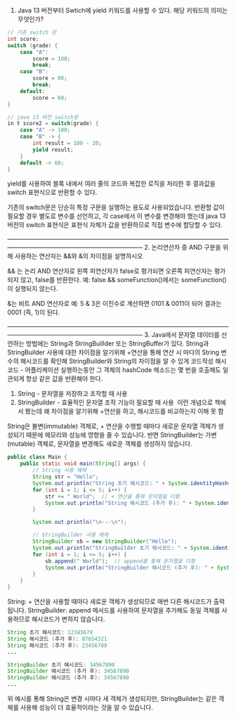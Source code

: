 1. Java 13 버전부터 Swtich에 yield 키워드를 사용할 수 있다. 해당 키워드의 의미는 무엇인가?
```java
// 기존 switch 문
int score;
switch (grade) {
    case "A":
        score = 100;
        break;
    case "B":
        score = 80;
        break;
    default:
        score = 60;
}

```

```java
// java 13 버전 switch문
in t score2 = switch(grade) {
	case "A" -> 100;
	case "B" -> {
		int result = 100 - 20; 
		yield result;
	}
	default -> 60;
}
```
yield를 사용하여 블록 내에서 여러 줄의 코드와 복잡한 로직을 처리한 후 결과값을 switch 표현식으로 반환할 수 있다.

기존의 switch문은 단순히 특정 구문을 실행하는 용도로 사용되었습니다. 반환할 값이 필요할 경우 별도로 변수를 선언하고, 
각 case에서 이 변수를 변경해야 했는데 java 13 버전의 switch 표현식은 표현식 자체가 값을 반환하므로 직접 변수에 할당할 수 있다.

——————————————————————————————————————————————————————————
2. 논리연산자 중 AND 구분을 위해 사용하는 연산자는 &&와 &의 차이점을 설명하시오

&& 는 논리 AND 연산자로 
왼쪽 피연산자가 false로 평가되면 오른쪽 피연산자는 평가되지 않고, false를 반환한다.
예: false && someFunction()에서는 someFunction()이 실행되지 않는다.

&는 비트 AND 연산자로
예: 5 & 3은 이진수로 계산하면 0101 & 0011이 되어 결과는 0001 (즉, 1)이 된다.

——————————————————————————————————————————————————————————
3. Java에서 문자열 데이터를 선언하는 방법에는 String과 StringBuillder 또는 StringBuffer가 있다. 
String과 StringBuilder 사용에 대한 차이점을 알기위해 +연산을 통해 연산 시 마다의 String 변수의 해시코드를 확인해 StringBuilder와 String의 차이점을 알 수 있게 코드작성 해시코드 - 어플리케이션 실행하는동안 그 객체의 hashCode 메소드는 몇 번을 호출해도 일관되게 항상 같은 값을 반환해야 한다.

1. String - 문자열을 저장하고 조작할 때 사용
2. StringBuilder - 효율적인 문자열 조작 기능이 필요할 때 사용  이런 개념으로 책에서 봤는데 왜 차이점을 알기위해 +연산을 하고, 해시코드를 비교하는지 이해 못 함 

String은 불변(immutable) 객체로, + 연산을 수행할 때마다 새로운 문자열 객체가 생성되기 때문에 메모리와 성능에 영향을 줄 수 있습니다. 
반면 StringBuilder는 가변(mutable) 객체로, 문자열을 변경해도 새로운 객체를 생성하지 않습니다.

```java
public class Main {
    public static void main(String[] args) {
        // String 사용 예제
        String str = "Hello";
        System.out.println("String 초기 해시코드: " + System.identityHashCode(str));
        for (int i = 1; i <= 5; i++) {
            str += " World";  // + 연산을 통해 문자열을 더함
            System.out.println("String 해시코드 (추가 후): " + System.identityHashCode(str));
        }

        System.out.println("\n---\n");

        // StringBuilder 사용 예제
        StringBuilder sb = new StringBuilder("Hello");
        System.out.println("StringBuilder 초기 해시코드: " + System.identityHashCode(sb));
        for (int i = 1; i <= 5; i++) {
            sb.append(" World");  // append를 통해 문자열을 더함
            System.out.println("StringBuilder 해시코드 (추가 후): " + System.identityHashCode(sb));
        }
    }
}
```
String: + 연산을 사용할 때마다 새로운 객체가 생성되므로 매번 다른 해시코드가 출력됩니다.
StringBuilder: append 메서드를 사용하여 문자열을 추가해도 동일 객체를 사용하므로 해시코드가 변하지 않습니다.

```java
String 초기 해시코드: 12345678
String 해시코드 (추가 후): 87654321
String 해시코드 (추가 후): 23456789
...

StringBuilder 초기 해시코드: 34567890
StringBuilder 해시코드 (추가 후): 34567890
StringBuilder 해시코드 (추가 후): 34567890
...
```
위 예시를 통해 String은 변경 시마다 새 객체가 생성되지만, StringBuilder는 같은 객체를 사용해 성능이 더 효율적이라는 것을 알 수 있습니다.
